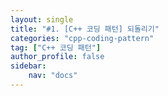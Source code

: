 ```yaml
---
layout: single
title: "#1. [C++ 코딩 패턴] 되돌리기"
categories: "cpp-coding-pattern"
tag: ["C++ 코딩 패턴"]
author_profile: false
sidebar: 
    nav: "docs"
---
```




